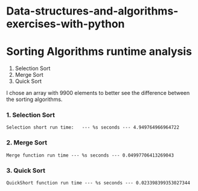 # Data-structures-and-algorithms-exercises-with-python

# Sorting Algorithms runtime analysis

  1.  Selection Sort
  2.  Merge Sort
  3.  Quick Sort
  
  
  I chose an array with 9900 elements to better see the difference between the sorting algorithms.
  
  ### 1.  Selection Sort
   `Selection short run time:   --- %s seconds --- 4.949764966964722`
   
  ### 2.  Merge Sort
   `Merge function run time --- %s seconds --- 0.04997706413269043`
  
  ### 3.  Quick Sort
   `QuickShort function run time --- %s seconds --- 0.023398399353027344` 
